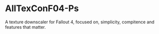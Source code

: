 # AllTexConF04-Ps
A texture downscaler for Fallout 4, focused on, simplicity, compitence and features that matter.
